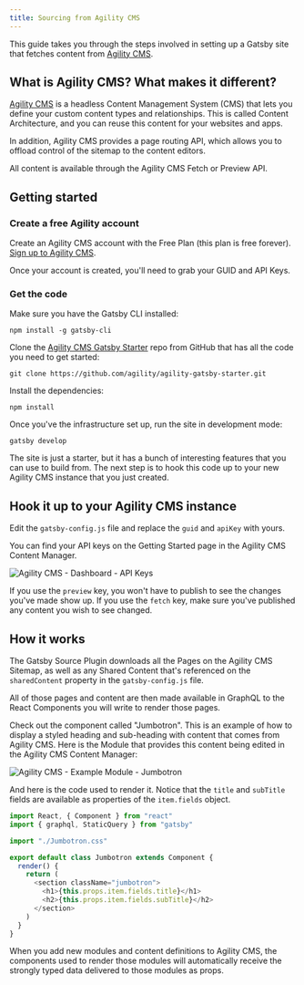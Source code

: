 ```yaml
---
title: Sourcing from Agility CMS
---
```


This guide takes you through the steps involved in setting up a Gatsby site that fetches content from [Agility CMS](https://agilitycms.com/).

## What is Agility CMS? What makes it different?

[Agility CMS](https://agilitycms.com/) is a headless Content Management System (CMS) that lets you define your custom content types and relationships. This is called Content Architecture, and you can reuse this content for your websites and apps.

In addition, Agility CMS provides a page routing API, which allows you to offload control of the sitemap to the content editors.

All content is available through the Agility CMS Fetch or Preview API.

## Getting started

### Create a free Agility account

Create an Agility CMS account with the Free Plan (this plan is free forever). [Sign up to Agility CMS](https://account.agilitycms.com/sign-up?product=agility-free).

Once your account is created, you'll need to grab your GUID and API Keys.

### Get the code

Make sure you have the Gatsby CLI installed:

```shell
npm install -g gatsby-cli
```

Clone the [Agility CMS Gatsby Starter](https://github.com/agility/agility-gatsby-starter) repo from GitHub that has all the code you need to get started:

```shell
git clone https://github.com/agility/agility-gatsby-starter.git
```

Install the dependencies:

```shell
npm install
```

Once you've the infrastructure set up, run the site in development mode:

```shell
gatsby develop
```

The site is just a starter, but it has a bunch of interesting features that you can use to build from. The next step is to hook this code up to your new Agility CMS instance that you just created.

## Hook it up to your Agility CMS instance

Edit the `gatsby-config.js` file and replace the `guid` and `apiKey` with yours.

You can find your API keys on the Getting Started page in the Agility CMS Content Manager.

![Agility CMS - Dashboard - API Keys](./images/agilitycms-api-keys.png)

If you use the `preview` key, you won't have to publish to see the changes you've made show up. If you use the `fetch` key, make sure you've published any content you wish to see changed.

## How it works

The Gatsby Source Plugin downloads all the Pages on the Agility CMS Sitemap, as well as any Shared Content that's referenced on the `sharedContent` property in the `gatsby-config.js` file.

All of those pages and content are then made available in GraphQL to the React Components you will write to render those pages.

Check out the component called "Jumbotron". This is an example of how to display a styled heading and sub-heading with content that comes from Agility CMS. Here is the Module that provides this content being edited in the Agility CMS Content Manager:

![Agility CMS - Example Module - Jumbotron](./images/agilitycms-jumbotron.png)

And here is the code used to render it. Notice that the `title` and `subTitle` fields are available as properties of the `item.fields` object.

```javascript:title=src/modules/Jumbotron.js
import React, { Component } from "react"
import { graphql, StaticQuery } from "gatsby"

import "./Jumbotron.css"

export default class Jumbotron extends Component {
  render() {
    return (
      <section className="jumbotron">
        <h1>{this.props.item.fields.title}</h1>
        <h2>{this.props.item.fields.subTitle}</h2>
      </section>
    )
  }
}
```

When you add new modules and content definitions to Agility CMS, the components used to render those modules will automatically receive the strongly typed data delivered to those modules as props.
